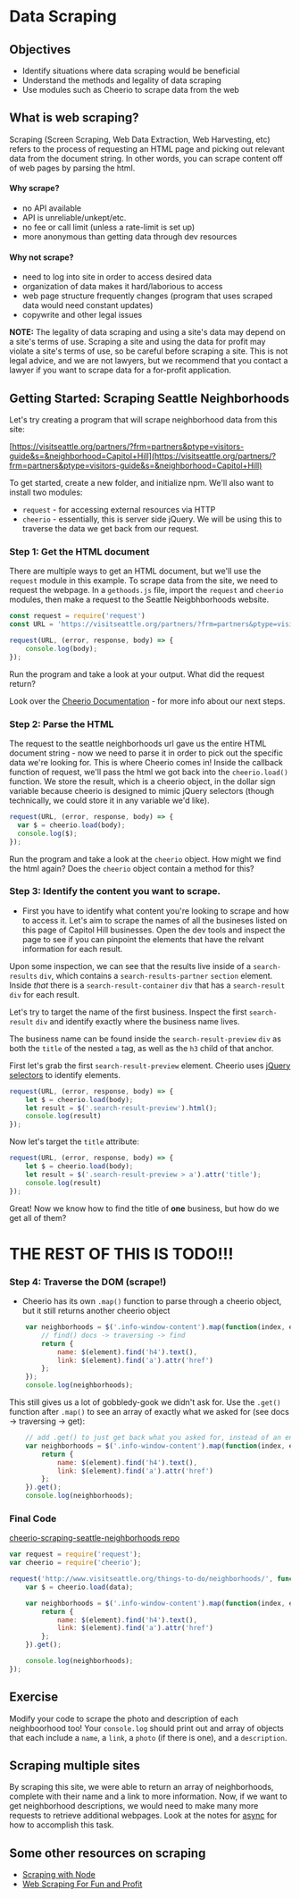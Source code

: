 # Data Scraping

## Objectives

* Identify situations where data scraping would be beneficial
* Understand the methods and legality of data scraping
* Use modules such as Cheerio to scrape data from the web

## What is web scraping?

Scraping \(Screen Scraping, Web Data Extraction, Web Harvesting, etc\) refers to the process of requesting an HTML page and picking out relevant data from the document string. In other words, you can scrape content off of web pages by parsing the html.

#### Why scrape?

* no API available
* API is unreliable/unkept/etc.
* no fee or call limit \(unless a rate-limit is set up\)
* more anonymous than getting data through dev resources

#### Why not scrape?

* need to log into site in order to access desired data
* organization of data makes it hard/laborious to access
* web page structure frequently changes \(program that uses scraped data would need constant updates\)
* copywrite and other legal issues

**NOTE:** The legality of data scraping and using a site's data may depend on a site's terms of use. Scraping a site and using the data for profit may violate a site's terms of use, so be careful before scraping a site. This is not legal advice, and we are not lawyers, but we recommend that you contact a lawyer if you want to scrape data for a for-profit application.

## Getting Started: Scraping Seattle Neighborhoods

Let's try creating a program that will scrape neighborhood data from this site:

[https://visitseattle.org/partners/?frm=partners&ptype=visitors-guide&s=&neighborhood=Capitol+Hill](https://visitseattle.org/partners/?frm=partners&ptype=visitors-guide&s=&neighborhood=Capitol+Hill)

To get started, create a new folder, and initialize npm. We'll also want to install two modules:

* `request` - for accessing external resources via HTTP
* `cheerio` - essentially, this is server side jQuery. We will be using this to traverse the data we get back from our request.

### Step 1: Get the HTML document

There are multiple ways to get an HTML document, but we'll use the `request` module in this example. To scrape data from the site, we need to request the webpage. In a `gethoods.js` file, import the `request` and `cheerio` modules, then make a request to the Seattle Neigbhborhoods website.

```javascript
const request = require('request')
const URL = 'https://visitseattle.org/partners/?frm=partners&ptype=visitors-guide&s=&neighborhood=Capitol+Hill'

request(URL, (error, response, body) => {
    console.log(body);
});
```

Run the program and take a look at your output. What did the request return?

Look over the [Cheerio Documentation](https://github.com/cheeriojs/cheerio) - for more info about our next steps.

### Step 2: Parse the HTML

The request to the seattle neighborhoods url gave us the entire HTML document string - now we need to parse it in order to pick out the specific data we're looking for. This is where Cheerio comes in! Inside the callback function of request, we'll pass the html we got back into the `cheerio.load()` function. We store the result, which is a cheerio object, in the dollar sign variable because cheerio is designed to mimic jQuery selectors \(though technically, we could store it in any variable we'd like\).

```javascript
request(URL, (error, response, body) => {
  var $ = cheerio.load(body);
  console.log($);
});
```

Run the program and take a look at the `cheerio` object. How might we find the html again? Does the `cheerio` object contain a method for this?

### Step 3: Identify the content you want to scrape.

* First you have to identify what content you're looking to scrape and how to access it. Let's aim to scrape the names of all the busineses listed on this page of Capitol Hill businesses. Open the dev tools and inspect the page to see if you can pinpoint the elements that have the relvant information for each result.

Upon some inspection, we can see that the results live inside of a `search-results` `div`, which contains a `search-results-partner` `section` element. Inside *that* there is a `search-result-container` `div` that has a `search-result` `div` for each result.

Let's try to target the name of the first business. Inspect the first `search-result` `div` and identify exactly where the business name lives.

The business name can be found inside the `search-result-preview` `div` as both the `title` of the nested `a` tag, as well as the `h3` child of that anchor. 

First let's grab the first `search-result-preview` element. Cheerio uses [jQuery selectors](https://www.w3schools.com/jquery/jquery_ref_selectors.asp) to identify elements.

```javascript
request(URL, (error, response, body) => {
    let $ = cheerio.load(body);
    let result = $('.search-result-preview').html();
    console.log(result)
});
```

Now let's target the `title` attribute:

```javascript
request(URL, (error, response, body) => {
    let $ = cheerio.load(body);
    let result = $('.search-result-preview > a').attr('title');
    console.log(result)
});
```
Great! Now we know how to find the title of **one** business, but how do we get all of them?

# THE REST OF THIS IS TODO!!!

### Step 4: Traverse the DOM \(scrape!\)

* Cheerio has its own `.map()` function to parse through a cheerio object, but it still returns another cheerio object

```javascript
    var neighborhoods = $('.info-window-content').map(function(index, element) {
        // find() docs -> traversing -> find
        return {
            name: $(element).find('h4').text(),
            link: $(element).find('a').attr('href')
        };
    });
    console.log(neighborhoods);
```

This still gives us a lot of gobbledy-gook we didn't ask for. Use the `.get()` function after `.map()` to see an array of exactly what we asked for \(see docs -&gt; traversing -&gt; get\):

```javascript
    // add .get() to just get back what you asked for, instead of an entire cheerio object
    var neighborhoods = $('.info-window-content').map(function(index, element) {
        return {
            name: $(element).find('h4').text(),
            link: $(element).find('a').attr('href')
        };
    }).get();
    console.log(neighborhoods);
```

### Final Code

[cheerio-scraping-seattle-neighborhoods repo](https://github.com/WDI-SEA/cheerio-scraping-seattle-neighborhoods)

```javascript
var request = require('request');
var cheerio = require('cheerio');

request('http://www.visitseattle.org/things-to-do/neighborhoods/', function(error, response, data) {
    var $ = cheerio.load(data);

    var neighborhoods = $('.info-window-content').map(function(index, element) {
        return {
            name: $(element).find('h4').text(),
            link: $(element).find('a').attr('href')
        };
    }).get();

    console.log(neighborhoods);
});
```

## Exercise

Modify your code to scrape the photo and description of each neighboorhood too! Your `console.log` should print out and array of objects that each include a `name`, a `link`, a `photo` \(if there is one\), and a `description`.

## Scraping multiple sites

By scraping this site, we were able to return an array of neighborhoods, complete with their name and a link to more information. Now, if we want to get neighborhood descriptions, we would need to make many more requests to retrieve additional webpages. Look at the notes for [async](js-async.md) for how to accomplish this task.

## Some other resources on scraping

* [Scraping with Node](http://maxogden.com/scraping-with-node.html)
* [Web Scraping For Fun and Profit](https://blog.hartleybrody.com/web-scraping/)

